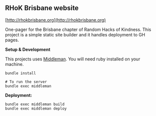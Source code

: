 
RHoK Brisbane website
---------------------

[http://rhokbrisbane.org](http://rhokbrisbane.org)

One-pager for the Brisbane chapter of Random Hacks of Kindness. This project is a simple static site builder and it handles deployment to GH pages.


**Setup & Development**

This projects uses [Middleman](http://middlemanapp.com/). You will need ruby installed on your machine.

	bundle install	
	
	# To run the server
	bundle exec middleman


**Deployment:**

    bundle exec middleman build
    bundle exec middleman deploy

